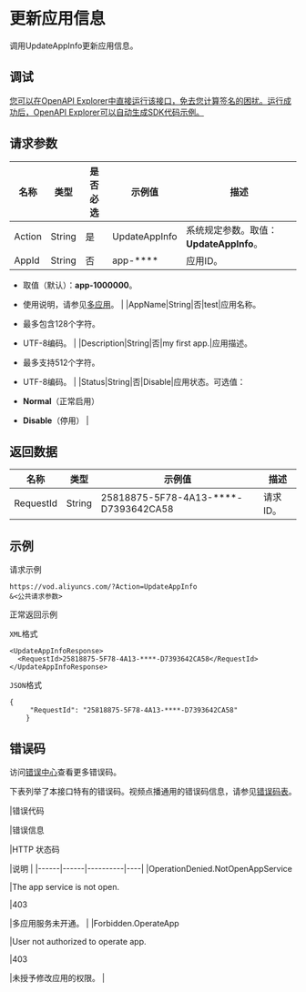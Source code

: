 # 更新应用信息

调用UpdateAppInfo更新应用信息。

## 调试

[您可以在OpenAPI Explorer中直接运行该接口，免去您计算签名的困扰。运行成功后，OpenAPI Explorer可以自动生成SDK代码示例。](https://api.aliyun.com/#product=vod&api=UpdateAppInfo&type=RPC&version=2017-03-21)

## 请求参数

|名称|类型|是否必选|示例值|描述|
|--|--|----|---|--|
|Action|String|是|UpdateAppInfo|系统规定参数。取值：**UpdateAppInfo**。 |
|AppId|String|否|app-\*\*\*\*|应用ID。

 -   取值（默认）：**app-1000000**。
-   使用说明，请参见[多应用](~~113600~~)。 |
|AppName|String|否|test|应用名称。

 -   最多包含128个字符。
-   UTF-8编码。 |
|Description|String|否|my first app.|应用描述。

 -   最多支持512个字符。
-   UTF-8编码。 |
|Status|String|否|Disable|应用状态。可选值：

 -   **Normal**（正常启用）
-   **Disable**（停用） |

## 返回数据

|名称|类型|示例值|描述|
|--|--|---|--|
|RequestId|String|25818875-5F78-4A13-\*\*\*\*-D7393642CA58|请求ID。 |

## 示例

请求示例

```
https://vod.aliyuncs.com/?Action=UpdateAppInfo
&<公共请求参数>
```

正常返回示例

`XML`格式

```
<UpdateAppInfoResponse>
  <RequestId>25818875-5F78-4A13-****-D7393642CA58</RequestId>
</UpdateAppInfoResponse>
```

`JSON`格式

```
{
     "RequestId": "25818875-5F78-4A13-****-D7393642CA58"
    }
```

## 错误码

访问[错误中心](https://error-center.aliyun.com/status/product/vod)查看更多错误码。

下表列举了本接口特有的错误码。视频点播通用的错误码信息，请参见[错误码表](~~52841~~)。

|错误代码

|错误信息

|HTTP 状态码

|说明 |
|------|------|----------|----|
|OperationDenied.NotOpenAppService

|The app service is not open.

|403

|多应用服务未开通。 |
|Forbidden.OperateApp

|User not authorized to operate app.

|403

|未授予修改应用的权限。 |

